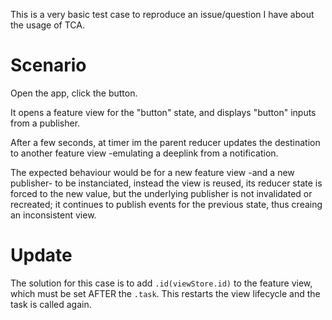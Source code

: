 This is a very basic test case to reproduce an issue/question I have about the usage of TCA.

# Scenario

Open the app, click the button.

It opens a feature view for the "button" state, and displays "button" inputs from a publisher.

After a few seconds, at timer im the parent reducer updates the destination to another feature view -emulating a deeplink from a notification.

The expected behaviour would be for a new feature view -and a new publisher- to be instanciated, instead the view is reused, its reducer state is forced to the new value, but the underlying publisher is not invalidated or recreated; it continues to publish events for the previous state, thus creaing an inconsistent view.


# Update

The solution for this case is to add `.id(viewStore.id)` to the feature view, which must be set AFTER the `.task`. This restarts the view lifecycle and the task is called again.
